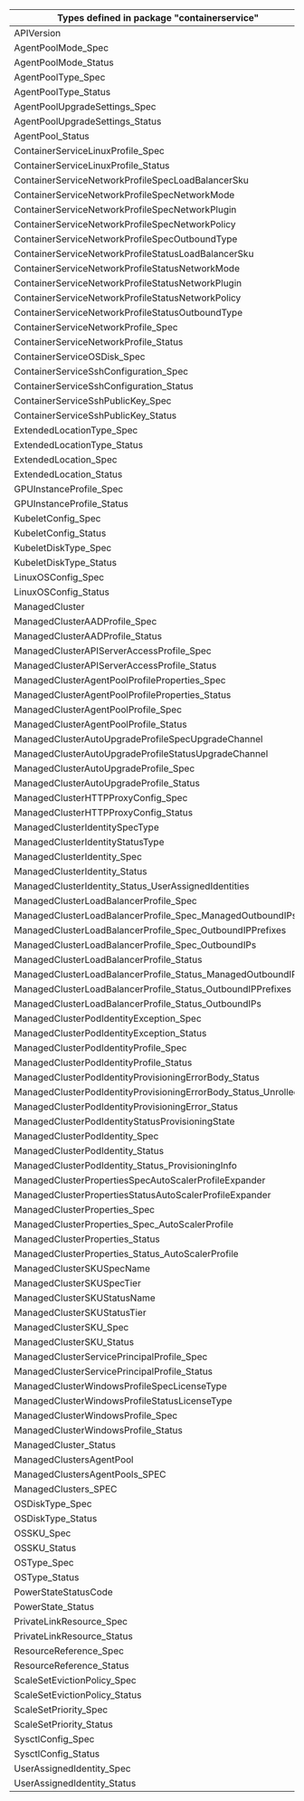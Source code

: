 | Types defined in package "containerservice"                    | v1alpha1api20210501 |
|----------------------------------------------------------------|---------------------|
| APIVersion                                                     | v1alpha1api20210501 |
| AgentPoolMode_Spec                                             | v1alpha1api20210501 |
| AgentPoolMode_Status                                           | v1alpha1api20210501 |
| AgentPoolType_Spec                                             | v1alpha1api20210501 |
| AgentPoolType_Status                                           | v1alpha1api20210501 |
| AgentPoolUpgradeSettings_Spec                                  | v1alpha1api20210501 |
| AgentPoolUpgradeSettings_Status                                | v1alpha1api20210501 |
| AgentPool_Status                                               | v1alpha1api20210501 |
| ContainerServiceLinuxProfile_Spec                              | v1alpha1api20210501 |
| ContainerServiceLinuxProfile_Status                            | v1alpha1api20210501 |
| ContainerServiceNetworkProfileSpecLoadBalancerSku              | v1alpha1api20210501 |
| ContainerServiceNetworkProfileSpecNetworkMode                  | v1alpha1api20210501 |
| ContainerServiceNetworkProfileSpecNetworkPlugin                | v1alpha1api20210501 |
| ContainerServiceNetworkProfileSpecNetworkPolicy                | v1alpha1api20210501 |
| ContainerServiceNetworkProfileSpecOutboundType                 | v1alpha1api20210501 |
| ContainerServiceNetworkProfileStatusLoadBalancerSku            | v1alpha1api20210501 |
| ContainerServiceNetworkProfileStatusNetworkMode                | v1alpha1api20210501 |
| ContainerServiceNetworkProfileStatusNetworkPlugin              | v1alpha1api20210501 |
| ContainerServiceNetworkProfileStatusNetworkPolicy              | v1alpha1api20210501 |
| ContainerServiceNetworkProfileStatusOutboundType               | v1alpha1api20210501 |
| ContainerServiceNetworkProfile_Spec                            | v1alpha1api20210501 |
| ContainerServiceNetworkProfile_Status                          | v1alpha1api20210501 |
| ContainerServiceOSDisk_Spec                                    | v1alpha1api20210501 |
| ContainerServiceSshConfiguration_Spec                          | v1alpha1api20210501 |
| ContainerServiceSshConfiguration_Status                        | v1alpha1api20210501 |
| ContainerServiceSshPublicKey_Spec                              | v1alpha1api20210501 |
| ContainerServiceSshPublicKey_Status                            | v1alpha1api20210501 |
| ExtendedLocationType_Spec                                      | v1alpha1api20210501 |
| ExtendedLocationType_Status                                    | v1alpha1api20210501 |
| ExtendedLocation_Spec                                          | v1alpha1api20210501 |
| ExtendedLocation_Status                                        | v1alpha1api20210501 |
| GPUInstanceProfile_Spec                                        | v1alpha1api20210501 |
| GPUInstanceProfile_Status                                      | v1alpha1api20210501 |
| KubeletConfig_Spec                                             | v1alpha1api20210501 |
| KubeletConfig_Status                                           | v1alpha1api20210501 |
| KubeletDiskType_Spec                                           | v1alpha1api20210501 |
| KubeletDiskType_Status                                         | v1alpha1api20210501 |
| LinuxOSConfig_Spec                                             | v1alpha1api20210501 |
| LinuxOSConfig_Status                                           | v1alpha1api20210501 |
| ManagedCluster                                                 | v1alpha1api20210501 |
| ManagedClusterAADProfile_Spec                                  | v1alpha1api20210501 |
| ManagedClusterAADProfile_Status                                | v1alpha1api20210501 |
| ManagedClusterAPIServerAccessProfile_Spec                      | v1alpha1api20210501 |
| ManagedClusterAPIServerAccessProfile_Status                    | v1alpha1api20210501 |
| ManagedClusterAgentPoolProfileProperties_Spec                  | v1alpha1api20210501 |
| ManagedClusterAgentPoolProfileProperties_Status                | v1alpha1api20210501 |
| ManagedClusterAgentPoolProfile_Spec                            | v1alpha1api20210501 |
| ManagedClusterAgentPoolProfile_Status                          | v1alpha1api20210501 |
| ManagedClusterAutoUpgradeProfileSpecUpgradeChannel             | v1alpha1api20210501 |
| ManagedClusterAutoUpgradeProfileStatusUpgradeChannel           | v1alpha1api20210501 |
| ManagedClusterAutoUpgradeProfile_Spec                          | v1alpha1api20210501 |
| ManagedClusterAutoUpgradeProfile_Status                        | v1alpha1api20210501 |
| ManagedClusterHTTPProxyConfig_Spec                             | v1alpha1api20210501 |
| ManagedClusterHTTPProxyConfig_Status                           | v1alpha1api20210501 |
| ManagedClusterIdentitySpecType                                 | v1alpha1api20210501 |
| ManagedClusterIdentityStatusType                               | v1alpha1api20210501 |
| ManagedClusterIdentity_Spec                                    | v1alpha1api20210501 |
| ManagedClusterIdentity_Status                                  | v1alpha1api20210501 |
| ManagedClusterIdentity_Status_UserAssignedIdentities           | v1alpha1api20210501 |
| ManagedClusterLoadBalancerProfile_Spec                         | v1alpha1api20210501 |
| ManagedClusterLoadBalancerProfile_Spec_ManagedOutboundIPs      | v1alpha1api20210501 |
| ManagedClusterLoadBalancerProfile_Spec_OutboundIPPrefixes      | v1alpha1api20210501 |
| ManagedClusterLoadBalancerProfile_Spec_OutboundIPs             | v1alpha1api20210501 |
| ManagedClusterLoadBalancerProfile_Status                       | v1alpha1api20210501 |
| ManagedClusterLoadBalancerProfile_Status_ManagedOutboundIPs    | v1alpha1api20210501 |
| ManagedClusterLoadBalancerProfile_Status_OutboundIPPrefixes    | v1alpha1api20210501 |
| ManagedClusterLoadBalancerProfile_Status_OutboundIPs           | v1alpha1api20210501 |
| ManagedClusterPodIdentityException_Spec                        | v1alpha1api20210501 |
| ManagedClusterPodIdentityException_Status                      | v1alpha1api20210501 |
| ManagedClusterPodIdentityProfile_Spec                          | v1alpha1api20210501 |
| ManagedClusterPodIdentityProfile_Status                        | v1alpha1api20210501 |
| ManagedClusterPodIdentityProvisioningErrorBody_Status          | v1alpha1api20210501 |
| ManagedClusterPodIdentityProvisioningErrorBody_Status_Unrolled | v1alpha1api20210501 |
| ManagedClusterPodIdentityProvisioningError_Status              | v1alpha1api20210501 |
| ManagedClusterPodIdentityStatusProvisioningState               | v1alpha1api20210501 |
| ManagedClusterPodIdentity_Spec                                 | v1alpha1api20210501 |
| ManagedClusterPodIdentity_Status                               | v1alpha1api20210501 |
| ManagedClusterPodIdentity_Status_ProvisioningInfo              | v1alpha1api20210501 |
| ManagedClusterPropertiesSpecAutoScalerProfileExpander          | v1alpha1api20210501 |
| ManagedClusterPropertiesStatusAutoScalerProfileExpander        | v1alpha1api20210501 |
| ManagedClusterProperties_Spec                                  | v1alpha1api20210501 |
| ManagedClusterProperties_Spec_AutoScalerProfile                | v1alpha1api20210501 |
| ManagedClusterProperties_Status                                | v1alpha1api20210501 |
| ManagedClusterProperties_Status_AutoScalerProfile              | v1alpha1api20210501 |
| ManagedClusterSKUSpecName                                      | v1alpha1api20210501 |
| ManagedClusterSKUSpecTier                                      | v1alpha1api20210501 |
| ManagedClusterSKUStatusName                                    | v1alpha1api20210501 |
| ManagedClusterSKUStatusTier                                    | v1alpha1api20210501 |
| ManagedClusterSKU_Spec                                         | v1alpha1api20210501 |
| ManagedClusterSKU_Status                                       | v1alpha1api20210501 |
| ManagedClusterServicePrincipalProfile_Spec                     | v1alpha1api20210501 |
| ManagedClusterServicePrincipalProfile_Status                   | v1alpha1api20210501 |
| ManagedClusterWindowsProfileSpecLicenseType                    | v1alpha1api20210501 |
| ManagedClusterWindowsProfileStatusLicenseType                  | v1alpha1api20210501 |
| ManagedClusterWindowsProfile_Spec                              | v1alpha1api20210501 |
| ManagedClusterWindowsProfile_Status                            | v1alpha1api20210501 |
| ManagedCluster_Status                                          | v1alpha1api20210501 |
| ManagedClustersAgentPool                                       | v1alpha1api20210501 |
| ManagedClustersAgentPools_SPEC                                 | v1alpha1api20210501 |
| ManagedClusters_SPEC                                           | v1alpha1api20210501 |
| OSDiskType_Spec                                                | v1alpha1api20210501 |
| OSDiskType_Status                                              | v1alpha1api20210501 |
| OSSKU_Spec                                                     | v1alpha1api20210501 |
| OSSKU_Status                                                   | v1alpha1api20210501 |
| OSType_Spec                                                    | v1alpha1api20210501 |
| OSType_Status                                                  | v1alpha1api20210501 |
| PowerStateStatusCode                                           | v1alpha1api20210501 |
| PowerState_Status                                              | v1alpha1api20210501 |
| PrivateLinkResource_Spec                                       | v1alpha1api20210501 |
| PrivateLinkResource_Status                                     | v1alpha1api20210501 |
| ResourceReference_Spec                                         | v1alpha1api20210501 |
| ResourceReference_Status                                       | v1alpha1api20210501 |
| ScaleSetEvictionPolicy_Spec                                    | v1alpha1api20210501 |
| ScaleSetEvictionPolicy_Status                                  | v1alpha1api20210501 |
| ScaleSetPriority_Spec                                          | v1alpha1api20210501 |
| ScaleSetPriority_Status                                        | v1alpha1api20210501 |
| SysctlConfig_Spec                                              | v1alpha1api20210501 |
| SysctlConfig_Status                                            | v1alpha1api20210501 |
| UserAssignedIdentity_Spec                                      | v1alpha1api20210501 |
| UserAssignedIdentity_Status                                    | v1alpha1api20210501 |

